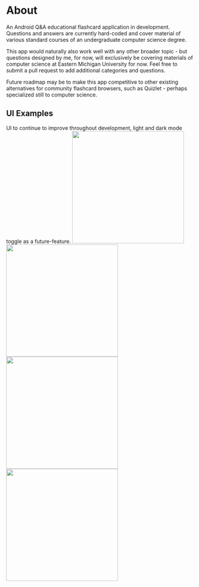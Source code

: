 # About
An Android Q&A educational flashcard application in development. Questions and answers are currently hard-coded and cover material of various standard courses of an undergraduate computer science degree.

This app would naturally also work well with any other broader topic - but questions designed by me, for now, will exclusively be covering materials of computer science at Eastern Michigan University for now. Feel free to submit a pull request to add additional categories and questions.

Future roadmap may be to make this app competitive to other existing alternatives for community flashcard browsers, such as Quizlet - perhaps specialized still to computer science.

## UI Examples
UI to continue to improve throughout development, light and dark mode toggle as a future-feature.
<img src="https://user-images.githubusercontent.com/77797048/132620237-07c01930-cd33-45c3-8eab-641145c99c75.png" width="300px">
<img src="https://user-images.githubusercontent.com/77797048/132620229-c619377a-e836-433f-a16e-1a4693791690.png" width="300px">
<img src="https://user-images.githubusercontent.com/77797048/132620218-9ff6d9f5-24b4-496a-b2d6-c9ecb5a05ccc.png" width="300px">
<img src="https://user-images.githubusercontent.com/77797048/132620208-16821ab6-3108-4d87-b67b-7a0a93b38d02.png" width="300px">

